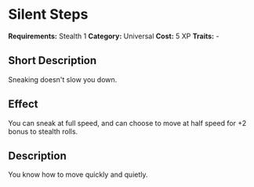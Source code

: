 # Silent Steps

**Requirements:** Stealth 1
**Category:** Universal
**Cost:** 5 XP
**Traits:** -


## Short Description
Sneaking doesn't slow you down.

## Effect
You can sneak at full speed, and can choose to move at half speed for +2 bonus to stealth rolls.

## Description
You know how to move quickly and quietly.
